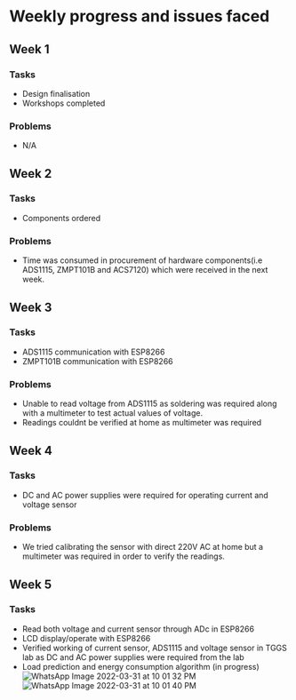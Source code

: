 # Weekly progress and issues faced
## Week 1
### Tasks
- Design finalisation 
- Workshops completed
### Problems
- N/A 
## Week 2
### Tasks 
- Components ordered
### Problems
- Time was consumed in procurement of hardware components(i.e ADS1115, ZMPT101B and ACS7120) which were received in the next week.
## Week 3
### Tasks 
- ADS1115 communication with ESP8266
- ZMPT101B communication with ESP8266
### Problems
- Unable to read voltage from ADS1115 as soldering was required along with a multimeter to test actual values of voltage. 
- Readings couldnt be verified at home as multimeter was required
## Week 4 
### Tasks 
- DC and AC power supplies were required for operating current and voltage sensor 
### Problems
- We tried calibrating the sensor with direct 220V AC at home but a multimeter was required in order to verify the readings. 
## Week 5 
### Tasks 
- Read both voltage and current sensor through ADc in ESP8266
- LCD display/operate with ESP8266
- Verified working of current sensor, ADS1115 and voltage sensor in TGGS lab as DC and AC power supplies were required from the lab  
- Load prediction and energy consumption algorithm (in progress)
![WhatsApp Image 2022-03-31 at 10 01 32 PM](https://user-images.githubusercontent.com/101545668/161114525-7878bec0-2512-4d26-9a74-a636882902a2.jpeg)
![WhatsApp Image 2022-03-31 at 10 01 40 PM](https://user-images.githubusercontent.com/101545668/161114540-403fd898-0abe-4789-8e04-8ea27ebcfa3c.jpeg)
